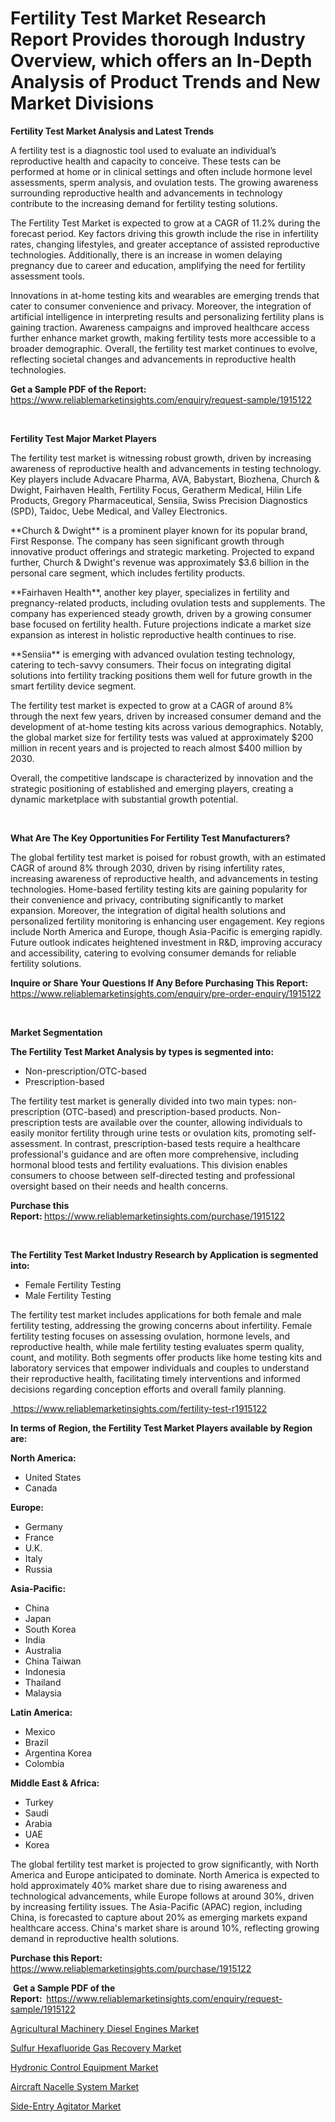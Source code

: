 <p><h1>Fertility Test Market Research Report Provides thorough Industry Overview, which offers an In-Depth Analysis of Product Trends and New Market Divisions</h1></p><p><strong>Fertility Test Market Analysis and Latest Trends</strong></p>
<p><p>A fertility test is a diagnostic tool used to evaluate an individual’s reproductive health and capacity to conceive. These tests can be performed at home or in clinical settings and often include hormone level assessments, sperm analysis, and ovulation tests. The growing awareness surrounding reproductive health and advancements in technology contribute to the increasing demand for fertility testing solutions.</p><p>The Fertility Test Market is expected to grow at a CAGR of 11.2% during the forecast period. Key factors driving this growth include the rise in infertility rates, changing lifestyles, and greater acceptance of assisted reproductive technologies. Additionally, there is an increase in women delaying pregnancy due to career and education, amplifying the need for fertility assessment tools. </p><p>Innovations in at-home testing kits and wearables are emerging trends that cater to consumer convenience and privacy. Moreover, the integration of artificial intelligence in interpreting results and personalizing fertility plans is gaining traction. Awareness campaigns and improved healthcare access further enhance market growth, making fertility tests more accessible to a broader demographic. Overall, the fertility test market continues to evolve, reflecting societal changes and advancements in reproductive health technologies.</p></p>
<p><strong>Get a Sample PDF of the Report:&nbsp;</strong> <a href="https://www.reliablemarketinsights.com/enquiry/request-sample/1915122?utm_campaign=2240&utm_medium=2&utm_source=Github&utm_content=ia&utm_term=05032025&utm_id=fertility-test">https://www.reliablemarketinsights.com/enquiry/request-sample/1915122</a></p>
<p>&nbsp;</p>
<p><strong>Fertility Test Major Market Players</strong></p>
<p><p>The fertility test market is witnessing robust growth, driven by increasing awareness of reproductive health and advancements in testing technology. Key players include Advacare Pharma, AVA, Babystart, Biozhena, Church & Dwight, Fairhaven Health, Fertility Focus, Geratherm Medical, Hilin Life Products, Gregory Pharmaceutical, Sensiia, Swiss Precision Diagnostics (SPD), Taidoc, Uebe Medical, and Valley Electronics. </p><p>**Church & Dwight** is a prominent player known for its popular brand, First Response. The company has seen significant growth through innovative product offerings and strategic marketing. Projected to expand further, Church & Dwight's revenue was approximately $3.6 billion in the personal care segment, which includes fertility products.</p><p>**Fairhaven Health**, another key player, specializes in fertility and pregnancy-related products, including ovulation tests and supplements. The company has experienced steady growth, driven by a growing consumer base focused on fertility health. Future projections indicate a market size expansion as interest in holistic reproductive health continues to rise.</p><p>**Sensiia** is emerging with advanced ovulation testing technology, catering to tech-savvy consumers. Their focus on integrating digital solutions into fertility tracking positions them well for future growth in the smart fertility device segment.</p><p>The fertility test market is expected to grow at a CAGR of around 8% through the next few years, driven by increased consumer demand and the development of at-home testing kits across various demographics. Notably, the global market size for fertility tests was valued at approximately $200 million in recent years and is projected to reach almost $400 million by 2030. </p><p>Overall, the competitive landscape is characterized by innovation and the strategic positioning of established and emerging players, creating a dynamic marketplace with substantial growth potential.</p></p>
<p>&nbsp;</p>
<p><strong>What Are The Key Opportunities For Fertility Test Manufacturers?</strong></p>
<p><p>The global fertility test market is poised for robust growth, with an estimated CAGR of around 8% through 2030, driven by rising infertility rates, increasing awareness of reproductive health, and advancements in testing technologies. Home-based fertility testing kits are gaining popularity for their convenience and privacy, contributing significantly to market expansion. Moreover, the integration of digital health solutions and personalized fertility monitoring is enhancing user engagement. Key regions include North America and Europe, though Asia-Pacific is emerging rapidly. Future outlook indicates heightened investment in R&D, improving accuracy and accessibility, catering to evolving consumer demands for reliable fertility solutions.</p></p>
<p><strong>Inquire or Share Your Questions If Any Before Purchasing This Report:</strong> <a href="https://www.reliablemarketinsights.com/enquiry/pre-order-enquiry/1915122?utm_campaign=2240&utm_medium=2&utm_source=Github&utm_content=ia&utm_term=05032025&utm_id=fertility-test">https://www.reliablemarketinsights.com/enquiry/pre-order-enquiry/1915122</a></p>
<p>&nbsp;</p>
<p><strong>Market Segmentation</strong></p>
<p><strong>The Fertility Test Market Analysis by types is segmented into:</strong></p>
<p><ul><li>Non-prescription/OTC-based</li><li>Prescription-based</li></ul></p>
<p><p>The fertility test market is generally divided into two main types: non-prescription (OTC-based) and prescription-based products. Non-prescription tests are available over the counter, allowing individuals to easily monitor fertility through urine tests or ovulation kits, promoting self-assessment. In contrast, prescription-based tests require a healthcare professional's guidance and are often more comprehensive, including hormonal blood tests and fertility evaluations. This division enables consumers to choose between self-directed testing and professional oversight based on their needs and health concerns.</p></p>
<p><strong>Purchase this Report:&nbsp;</strong><a href="https://www.reliablemarketinsights.com/purchase/1915122?utm_campaign=2240&utm_medium=2&utm_source=Github&utm_content=ia&utm_term=05032025&utm_id=fertility-test">https://www.reliablemarketinsights.com/purchase/1915122</a></p>
<p>&nbsp;</p>
<p><strong>The Fertility Test Market Industry Research by Application is segmented into:</strong></p>
<p><ul><li>Female Fertility Testing</li><li>Male Fertility Testing</li></ul></p>
<p><p>The fertility test market includes applications for both female and male fertility testing, addressing the growing concerns about infertility. Female fertility testing focuses on assessing ovulation, hormone levels, and reproductive health, while male fertility testing evaluates sperm quality, count, and motility. Both segments offer products like home testing kits and laboratory services that empower individuals and couples to understand their reproductive health, facilitating timely interventions and informed decisions regarding conception efforts and overall family planning.</p></p>
<p><a href="https://www.reliablemarketinsights.com/fertility-test-r1915122?utm_campaign=2240&utm_medium=2&utm_source=Github&utm_content=ia&utm_term=05032025&utm_id=fertility-test">&nbsp;https://www.reliablemarketinsights.com/fertility-test-r1915122</a></p>
<p><strong>In terms of Region, the Fertility Test Market Players available by Region are:</strong></p>
<p>
    <p> <strong> North America: </strong>
        <ul>
            <li>United States</li>
            <li>Canada</li>
        </ul>
        </p> 
    <p> <strong> Europe: </strong>
        <ul>
            <li>Germany</li>
            <li>France</li>
            <li>U.K.</li>
            <li>Italy</li>
            <li>Russia</li>
        </ul>
        </p> 
    <p> <strong> Asia-Pacific: </strong>
        <ul>
            <li>China</li>
            <li>Japan</li>
            <li>South Korea</li>
            <li>India</li>
            <li>Australia</li>
            <li>China Taiwan</li>
            <li>Indonesia</li>
            <li>Thailand</li>
            <li>Malaysia</li>
        </ul>
        </p> 
    <p> <strong> Latin America: </strong>
        <ul>
            <li>Mexico</li>
            <li>Brazil</li>
            <li>Argentina Korea</li>
            <li>Colombia</li>
        </ul>
        </p> 
    <p> <strong> Middle East & Africa: </strong>
        <ul>
            <li>Turkey</li>
            <li>Saudi</li>
            <li>Arabia</li>
            <li>UAE</li>
            <li>Korea</li>
        </ul>
    </p>
    </p>
<p><p>The global fertility test market is projected to grow significantly, with North America and Europe anticipated to dominate. North America is expected to hold approximately 40% market share due to rising awareness and technological advancements, while Europe follows at around 30%, driven by increasing fertility issues. The Asia-Pacific (APAC) region, including China, is forecasted to capture about 20% as emerging markets expand healthcare access. China's market share is around 10%, reflecting growing demand in reproductive health solutions.</p></p>
<p><strong>Purchase this Report: </strong><a href="https://www.reliablemarketinsights.com/purchase/1915122?utm_campaign=2240&utm_medium=2&utm_source=Github&utm_content=ia&utm_term=05032025&utm_id=fertility-test">https://www.reliablemarketinsights.com/purchase/1915122</a></p>
<p>&nbsp;<strong>Get a Sample PDF of the Report:&nbsp;&nbsp;</strong><a href="https://www.reliablemarketinsights.com/enquiry/request-sample/1915122?utm_campaign=2240&utm_medium=2&utm_source=Github&utm_content=ia&utm_term=05032025&utm_id=fertility-test">https://www.reliablemarketinsights.com/enquiry/request-sample/1915122</a></p>
<p><strong></strong></p>
<p><p><a href="https://github.com/kocssequen/Market-Research-Report-List-1/blob/main/agricultural-machinery-diesel-engines-market.md?utm_campaign=2240&utm_medium=2&utm_source=Github&utm_content=ia&utm_term=05032025&utm_id=fertility-test">Agricultural Machinery Diesel Engines Market</a></p><p><a href="https://github.com/aoutefjovene00/Market-Research-Report-List-1/blob/main/sulfur-hexafluoride-gas-recovery-market.md?utm_campaign=2240&utm_medium=2&utm_source=Github&utm_content=ia&utm_term=05032025&utm_id=fertility-test">Sulfur Hexafluoride Gas Recovery Market</a></p><p><a href="https://github.com/keeniielokl/Market-Research-Report-List-1/blob/main/hydronic-control-equipment-market.md?utm_campaign=2240&utm_medium=2&utm_source=Github&utm_content=ia&utm_term=05032025&utm_id=fertility-test">Hydronic Control Equipment Market</a></p><p><a href="https://github.com/bauzolesco/Market-Research-Report-List-1/blob/main/aircraft-nacelle-system-market.md?utm_campaign=2240&utm_medium=2&utm_source=Github&utm_content=ia&utm_term=05032025&utm_id=fertility-test">Aircraft Nacelle System Market</a></p><p><a href="https://github.com/alablisepah/Market-Research-Report-List-1/blob/main/side-entry-agitator-market.md?utm_campaign=2240&utm_medium=2&utm_source=Github&utm_content=ia&utm_term=05032025&utm_id=fertility-test">Side-Entry Agitator Market</a></p></p>